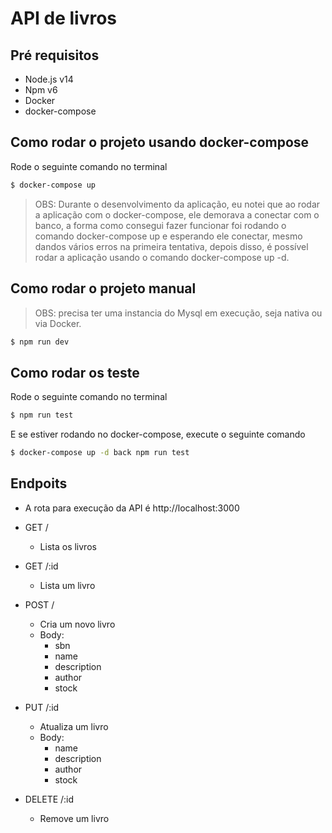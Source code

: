 # API de livros

## Pré requisitos

- Node.js v14
- Npm v6
- Docker
- docker-compose

## Como rodar o projeto usando docker-compose

Rode o seguinte comando no terminal

```bash
$ docker-compose up
```

> OBS: Durante o desenvolvimento da aplicação, eu notei que ao rodar a aplicação com o docker-compose, ele demorava a conectar com o banco, a forma como consegui fazer funcionar foi rodando o comando docker-compose up e esperando ele conectar, mesmo dandos vários erros na primeira tentativa, depois disso, é possível rodar a aplicação usando o comando docker-compose up -d.

## Como rodar o projeto manual

> OBS: precisa ter uma instancia do Mysql em execução, seja nativa ou via Docker.

```bash
$ npm run dev
```

## Como rodar os teste

Rode o seguinte comando no terminal

```bash
$ npm run test
```

E se estiver rodando no docker-compose, execute o seguinte comando

```bash
$ docker-compose up -d back npm run test
```

## Endpoits

- A rota para execução da API é http://localhost:3000

- GET /
    - Lista os livros
- GET /:id
    - Lista um livro
- POST /
    - Cria um novo livro
    - Body:
        - sbn
        - name
        - description
        - author
        - stock
- PUT /:id
    - Atualiza um livro
    - Body:
        - name
        - description
        - author
        - stock
- DELETE /:id
    - Remove um livro